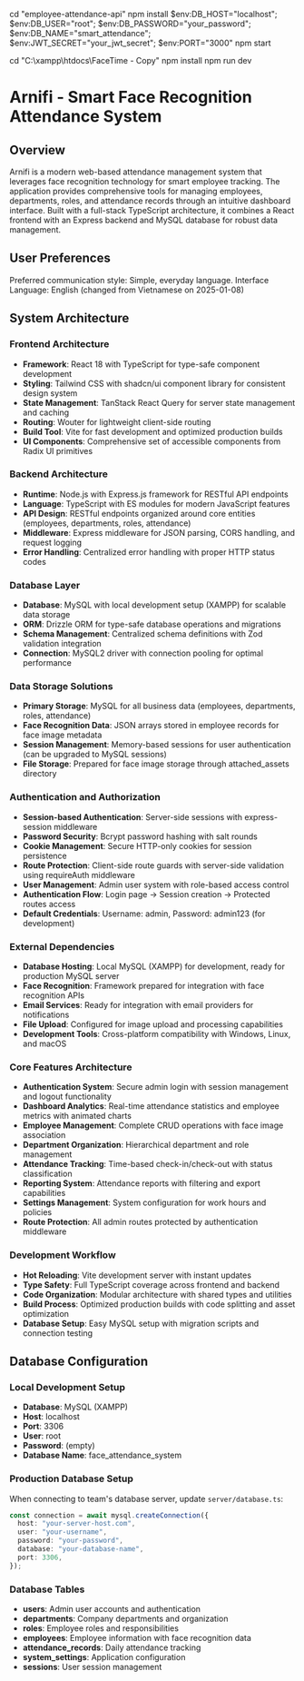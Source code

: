 cd "employee-attendance-api"
npm install
$env:DB_HOST="localhost"; $env:DB_USER="root"; $env:DB_PASSWORD="your_password"; $env:DB_NAME="smart_attendance"; $env:JWT_SECRET="your_jwt_secret"; $env:PORT="3000"
npm start

cd "C:\xampp\htdocs\FaceTime - Copy"
npm install
npm run dev

# Arnifi - Smart Face Recognition Attendance System

## Overview

Arnifi is a modern web-based attendance management system that leverages face recognition technology for smart employee tracking. The application provides comprehensive tools for managing employees, departments, roles, and attendance records through an intuitive dashboard interface. Built with a full-stack TypeScript architecture, it combines a React frontend with an Express backend and MySQL database for robust data management.

## User Preferences

Preferred communication style: Simple, everyday language.
Interface Language: English (changed from Vietnamese on 2025-01-08)

## System Architecture

### Frontend Architecture

- **Framework**: React 18 with TypeScript for type-safe component development
- **Styling**: Tailwind CSS with shadcn/ui component library for consistent design system
- **State Management**: TanStack React Query for server state management and caching
- **Routing**: Wouter for lightweight client-side routing
- **Build Tool**: Vite for fast development and optimized production builds
- **UI Components**: Comprehensive set of accessible components from Radix UI primitives

### Backend Architecture

- **Runtime**: Node.js with Express.js framework for RESTful API endpoints
- **Language**: TypeScript with ES modules for modern JavaScript features
- **API Design**: RESTful endpoints organized around core entities (employees, departments, roles, attendance)
- **Middleware**: Express middleware for JSON parsing, CORS handling, and request logging
- **Error Handling**: Centralized error handling with proper HTTP status codes

### Database Layer

- **Database**: MySQL with local development setup (XAMPP) for scalable data storage
- **ORM**: Drizzle ORM for type-safe database operations and migrations
- **Schema Management**: Centralized schema definitions with Zod validation integration
- **Connection**: MySQL2 driver with connection pooling for optimal performance

### Data Storage Solutions

- **Primary Storage**: MySQL for all business data (employees, departments, roles, attendance)
- **Face Recognition Data**: JSON arrays stored in employee records for face image metadata
- **Session Management**: Memory-based sessions for user authentication (can be upgraded to MySQL sessions)
- **File Storage**: Prepared for face image storage through attached_assets directory

### Authentication and Authorization

- **Session-based Authentication**: Server-side sessions with express-session middleware
- **Password Security**: Bcrypt password hashing with salt rounds
- **Cookie Management**: Secure HTTP-only cookies for session persistence
- **Route Protection**: Client-side route guards with server-side validation using requireAuth middleware
- **User Management**: Admin user system with role-based access control
- **Authentication Flow**: Login page → Session creation → Protected routes access
- **Default Credentials**: Username: admin, Password: admin123 (for development)

### External Dependencies

- **Database Hosting**: Local MySQL (XAMPP) for development, ready for production MySQL server
- **Face Recognition**: Framework prepared for integration with face recognition APIs
- **Email Services**: Ready for integration with email providers for notifications
- **File Upload**: Configured for image upload and processing capabilities
- **Development Tools**: Cross-platform compatibility with Windows, Linux, and macOS

### Core Features Architecture

- **Authentication System**: Secure admin login with session management and logout functionality
- **Dashboard Analytics**: Real-time attendance statistics and employee metrics with animated charts
- **Employee Management**: Complete CRUD operations with face image association
- **Department Organization**: Hierarchical department and role management
- **Attendance Tracking**: Time-based check-in/check-out with status classification
- **Reporting System**: Attendance reports with filtering and export capabilities
- **Settings Management**: System configuration for work hours and policies
- **Route Protection**: All admin routes protected by authentication middleware

### Development Workflow

- **Hot Reloading**: Vite development server with instant updates
- **Type Safety**: Full TypeScript coverage across frontend and backend
- **Code Organization**: Modular architecture with shared types and utilities
- **Build Process**: Optimized production builds with code splitting and asset optimization
- **Database Setup**: Easy MySQL setup with migration scripts and connection testing

## Database Configuration

### Local Development Setup

- **Database**: MySQL (XAMPP)
- **Host**: localhost
- **Port**: 3306
- **User**: root
- **Password**: (empty)
- **Database Name**: face_attendance_system

### Production Database Setup

When connecting to team's database server, update `server/database.ts`:

```typescript
const connection = await mysql.createConnection({
  host: "your-server-host.com",
  user: "your-username",
  password: "your-password",
  database: "your-database-name",
  port: 3306,
});
```

### Database Tables

- **users**: Admin user accounts and authentication
- **departments**: Company departments and organization
- **roles**: Employee roles and responsibilities
- **employees**: Employee information with face recognition data
- **attendance_records**: Daily attendance tracking
- **system_settings**: Application configuration
- **sessions**: User session management
